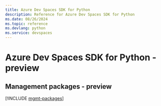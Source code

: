 ```yaml
---
title: Azure Dev Spaces SDK for Python
description: Reference for Azure Dev Spaces SDK for Python
ms.date: 08/26/2024
ms.topic: reference
ms.devlang: python
ms.service: devspaces
---
```

# Azure Dev Spaces SDK for Python - preview

## Management packages - preview
[!INCLUDE [mgmt-packages](dev-spaces-mgmt-index.md)]